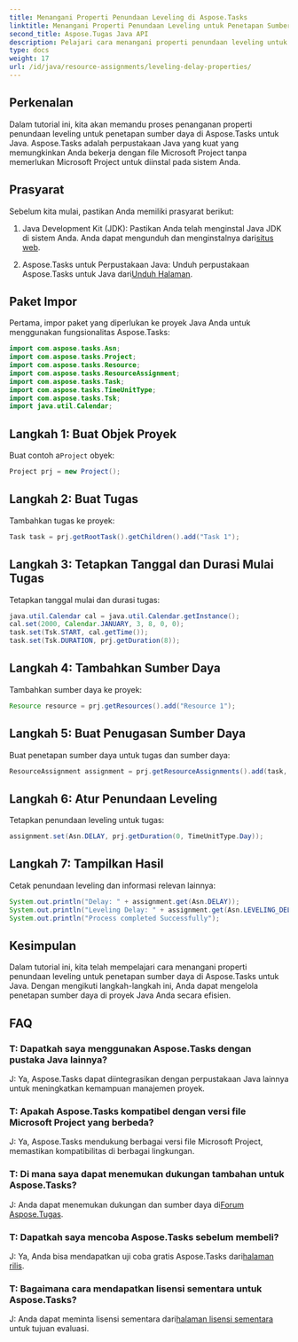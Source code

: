```yaml
---
title: Menangani Properti Penundaan Leveling di Aspose.Tasks
linktitle: Menangani Properti Penundaan Leveling untuk Penetapan Sumber Daya di Aspose.Tasks
second_title: Aspose.Tugas Java API
description: Pelajari cara menangani properti penundaan leveling untuk penetapan sumber daya di Aspose.Tasks untuk Java dengan tutorial komprehensif ini.
type: docs
weight: 17
url: /id/java/resource-assignments/leveling-delay-properties/
---
```

## Perkenalan
Dalam tutorial ini, kita akan memandu proses penanganan properti penundaan leveling untuk penetapan sumber daya di Aspose.Tasks untuk Java. Aspose.Tasks adalah perpustakaan Java yang kuat yang memungkinkan Anda bekerja dengan file Microsoft Project tanpa memerlukan Microsoft Project untuk diinstal pada sistem Anda.
## Prasyarat
Sebelum kita mulai, pastikan Anda memiliki prasyarat berikut:
1.  Java Development Kit (JDK): Pastikan Anda telah menginstal Java JDK di sistem Anda. Anda dapat mengunduh dan menginstalnya dari[situs web](https://www.oracle.com/java/technologies/javase-jdk15-downloads.html).
   
2.  Aspose.Tasks untuk Perpustakaan Java: Unduh perpustakaan Aspose.Tasks untuk Java dari[Unduh Halaman](https://releases.aspose.com/tasks/java/).

## Paket Impor
Pertama, impor paket yang diperlukan ke proyek Java Anda untuk menggunakan fungsionalitas Aspose.Tasks:
```java
import com.aspose.tasks.Asn;
import com.aspose.tasks.Project;
import com.aspose.tasks.Resource;
import com.aspose.tasks.ResourceAssignment;
import com.aspose.tasks.Task;
import com.aspose.tasks.TimeUnitType;
import com.aspose.tasks.Tsk;
import java.util.Calendar;
```

## Langkah 1: Buat Objek Proyek
 Buat contoh a`Project` obyek:
```java
Project prj = new Project();
```
## Langkah 2: Buat Tugas
Tambahkan tugas ke proyek:
```java
Task task = prj.getRootTask().getChildren().add("Task 1");
```
## Langkah 3: Tetapkan Tanggal dan Durasi Mulai Tugas
Tetapkan tanggal mulai dan durasi tugas:
```java
java.util.Calendar cal = java.util.Calendar.getInstance();
cal.set(2000, Calendar.JANUARY, 3, 8, 0, 0);
task.set(Tsk.START, cal.getTime());
task.set(Tsk.DURATION, prj.getDuration(8));
```
## Langkah 4: Tambahkan Sumber Daya
Tambahkan sumber daya ke proyek:
```java
Resource resource = prj.getResources().add("Resource 1");
```
## Langkah 5: Buat Penugasan Sumber Daya
Buat penetapan sumber daya untuk tugas dan sumber daya:
```java
ResourceAssignment assignment = prj.getResourceAssignments().add(task, resource);
```
## Langkah 6: Atur Penundaan Leveling
Tetapkan penundaan leveling untuk tugas:
```java
assignment.set(Asn.DELAY, prj.getDuration(0, TimeUnitType.Day));
```
## Langkah 7: Tampilkan Hasil
Cetak penundaan leveling dan informasi relevan lainnya:
```java
System.out.println("Delay: " + assignment.get(Asn.DELAY));
System.out.println("Leveling Delay: " + assignment.get(Asn.LEVELING_DELAY));
System.out.println("Process completed Successfully");
```

## Kesimpulan
Dalam tutorial ini, kita telah mempelajari cara menangani properti penundaan leveling untuk penetapan sumber daya di Aspose.Tasks untuk Java. Dengan mengikuti langkah-langkah ini, Anda dapat mengelola penetapan sumber daya di proyek Java Anda secara efisien.
## FAQ
### T: Dapatkah saya menggunakan Aspose.Tasks dengan pustaka Java lainnya?

J: Ya, Aspose.Tasks dapat diintegrasikan dengan perpustakaan Java lainnya untuk meningkatkan kemampuan manajemen proyek.

### T: Apakah Aspose.Tasks kompatibel dengan versi file Microsoft Project yang berbeda?

J: Ya, Aspose.Tasks mendukung berbagai versi file Microsoft Project, memastikan kompatibilitas di berbagai lingkungan.

### T: Di mana saya dapat menemukan dukungan tambahan untuk Aspose.Tasks?

 J: Anda dapat menemukan dukungan dan sumber daya di[Forum Aspose.Tugas](https://forum.aspose.com/c/tasks/15).

### T: Dapatkah saya mencoba Aspose.Tasks sebelum membeli?

 J: Ya, Anda bisa mendapatkan uji coba gratis Aspose.Tasks dari[halaman rilis](https://releases.aspose.com/).

### T: Bagaimana cara mendapatkan lisensi sementara untuk Aspose.Tasks?

 J: Anda dapat meminta lisensi sementara dari[halaman lisensi sementara](https://purchase.aspose.com/temporary-license/) untuk tujuan evaluasi.